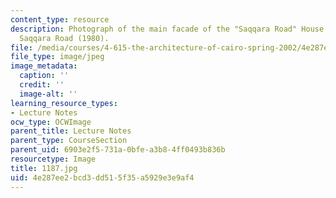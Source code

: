 ```yaml
---
content_type: resource
description: Photograph of the main facade of the "Saqqara Road" House towards the
  Saqqara Road (1980).
file: /media/courses/4-615-the-architecture-of-cairo-spring-2002/4e287ee2bcd3dd515f35a5929e3e9af4_1187.jpg
file_type: image/jpeg
image_metadata:
  caption: ''
  credit: ''
  image-alt: ''
learning_resource_types:
- Lecture Notes
ocw_type: OCWImage
parent_title: Lecture Notes
parent_type: CourseSection
parent_uid: 6903e2f5-731a-0bfe-a3b8-4ff0493b836b
resourcetype: Image
title: 1187.jpg
uid: 4e287ee2-bcd3-dd51-5f35-a5929e3e9af4
---
```

